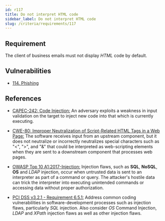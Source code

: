 ```yaml
---
id: r117
title: Do not interpret HTML code
sidebar_label: Do not interpret HTML code
slug: /criteria/requirements/117
---
```


## Requirement

The client of business emails
must not display *HTML* code
by default.

## Vulnerabilities

- [114. Phishing](/criteria/vulnerabilities/114)

## References

- [CAPEC-242: Code Injection:](http://capec.mitre.org/data/definitions/242.html)
An adversary exploits a weakness
in input validation on the target
to inject new code into that
which is currently executing.

- [CWE-80: Improper Neutralization of Script-Related HTML Tags in a Web Page:](https://cwe.mitre.org/data/definitions/80.html)
The software receives input
from an upstream component,
but it does not neutralize
or incorrectly neutralizes special characters
such as "<", ">", and "&"
that could be interpreted
as web-scripting elements
when they are sent to a downstream component
that processes web pages.

- [OWASP Top 10 A1:2017-Injection:](https://owasp.org/www-project-top-ten/OWASP_Top_Ten_2017/Top_10-2017_A1-Injection)
Injection flaws,
such as **SQL**, **NoSQL**,
**OS** and *LDAP* injection,
occur when untrusted data
is sent to an interpreter
as part of a command or query.
The attacker's hostile data
can trick the interpreter
into executing unintended
commands or accessing data
without proper authorization.

- [PCI DSS v3.2.1 - Requirement 6.5.1:](https://www.pcisecuritystandards.org/documents/PCI_DSS_v3-2-1.pdf)
Address common coding vulnerabilities
in software-development processes
such as injection flaws,
particularly *SQL* injection.
Also consider *OS* Command Injection,
*LDAP* and *XPath* injection flaws
as well as other injection flaws.
